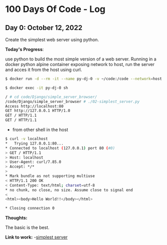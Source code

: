 # 100 Days Of Code - Log

## Day 0: October 12, 2022

Create the simplest web server using python.

**Today's Progress**:

use python to build the most simple version of a web server.
Running in a docker python alpine container exposing network to host, run the server and acces it from the host using curl.

```bash
$ docker run -d --rm -it --name py-dj-0 -v ~/code:/code --network=host py-dj

$ docker exec -it py-dj-0 sh

/ # cd code/Django/simple_server_browser/
/code/Django/simple_server_browser # ./02-simplest_server.py
Access http://localhost:80
GET http://127.0.0.1 HTTP/1.0
GET / HTTP/1.1
GET / HTTP/1.1
```

- from other shell in the host

```bash
$ curl -v localhost
*   Trying 127.0.0.1:80...
* Connected to localhost (127.0.0.1) port 80 (#0)
> GET / HTTP/1.1
> Host: localhost
> User-Agent: curl/7.85.0
> Accept: */*
>
* Mark bundle as not supporting multiuse
< HTTP/1.1 200 OK
< Content-Type: text/html; charset=utf-8
* no chunk, no close, no size. Assume close to signal end
<
<html><body>Hello World!!</body></html>

* Closing connection 0
```

**Thoughts:**

The basic is the best.

**Link to work:**
-[simplest server](https://github.com/ralexrivero/python/blob/e54bf84cc66a8d7a0bffe791fb673d728e66c445/1x01-simple_server_browser/02-simplest_server.py)
